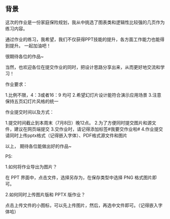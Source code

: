 ## 背景
这次的作业是一份家庭保险规划，我从中挑选了图表类和逻辑性比较强的几页作为练习内容。

通过作业的练习，我希望，我们不仅获得PPT技能的提升，各方面工作能力也能得到提升。
一起加油吧！

很期待各位的作品~

当然，也欢迎各位在提交作业的同时，把设计思路分享出来，从而更好地交流和学习！

作业要求：

1.比例不限，4：3或者16：9 均可
2.希望幻灯片设计能符合演示应用场景
3.注意保持五页幻灯片风格的统一

作业提交时间以及方式：

1.提交时间截止到本周末（7月8日）晚12点。
2.为了方便同时提交图片和源文件，建议在网页端提交
3.交作业时，请记得添加标签#我要交作业啦# 
4.作业提交请同时上传pptx格式（记得嵌入字体）、PDF格式源文件和图片

以上，
期待各位能做出好的作品~

PS:

1.如何将作业导出为图片？

在 PPT 界面中，点击文件，选择另存为，在保存类型中选择 PNG 格式图片即可。

2.如何同时上传图片版和 PPTX 版作业？

点击上传文件的小图标，可以先上传图片，然后，再选中文件即可。（记得嵌入字体哈）



